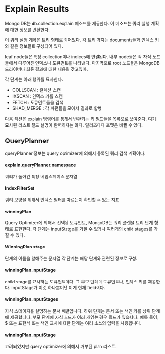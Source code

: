 # Explain Results

Mongo DB는 db.collection.explain 메소드를 제공한다.
이 메소드는 쿼리 실행 계획에 대한 정보를 반환한다.

이 쿼리 실행 계획은 트리 형태로 되어있다.
각 트리 가지는 documents들과 인덱스 키와 같은 정보들로 구성되어 있다.

leaf node들은 특정 collection이나 indices에 연결된다.
내부 node들은 각 자식 노드들에서 다루어진 인덱스나 도큐먼트를 나타낸다.
마지막으로 root 노드들은 MongoDB 드라이버나 최종 결과에 대한 내용을 갖고있따.

각 단계는 아래 행위를 묘사한다.

- COLLSCAN : 컬렉션 스캔
- IXSCAN : 인덱스 키를 스캔
- FETCH : 도큐먼트들을 검색
- SHAD_MERGE : 각 파편들을 모아서 결과로 합병

다음 섹션은 explain 명령어를 통해서 반환되는 키 필드들을 목록으로 보여준다.
여기 묘사된 리스트 필드 설명이 완벽하지는 않다. 릴리즈마다 포맷은 바뀔 수 있다.

## QueryPlanner
queryPlanner 정보는 query optimizer에 의해서 등록된 쿼리 검색 계획이다.

#### explain.queryPlanner.namespace
쿼리가 돌아간 특정 네임스페이스 문자열

#### IndexFilterSet
쿼리 모양을 위해서 인덱스 필터를 따르는지 확인할 수 있는 지표

#### winningPlan
Query Optimizer에 의해서 선택된 도큐먼트, MongoDB는 쿼리 플랜을 트리 단계 형태로 표현한다. 각 단계는 inputStatge를 가질 수 있거나 여러개의 child stages를 가질 수 있다.

#### WinningPlan.stage
단계의 이름을 말해주는 문자열
각 단계는 해당 단계와 관련된 정보로 구성.

#### winningPlan.inputStage
child stage를 묘사하는 도큐먼트이다. 그 부모 단계의 도큐먼트나, 인덱스 키를 제공한다.
inputStage가 이것 하나뿐이면 이게 현재 field이다.

#### winningPlan.inputStages
자식 스테이지를 설명하는 문서 배열입니다. 하위 단계는 문서 또는 색인 키를 상위 단계에 제공합니다. 부모 단계에 자식 노드가 여러 개있는 경우 필드가 있습니다. 예를 들어, $ 또는 표현식 또는 색인 교차에 대한 단계는 여러 소스의 입력을 사용합니다.

#### winningPlan.inputStage
고려되었지만 query optimizer에 의해서 거부된 plan 리스트.

